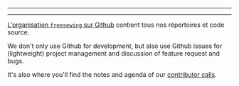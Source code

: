 - - -
- - -

[L'organisation `freesewing` sur Github](https://github.com/freesewing/) contient tous nos répertoires et code source.

We don't only use Github for development, but also use Github issues for (lightweight) project management and discussion of feature request and bugs.

It's also where you'll find the notes and agenda of our [contributor calls](/community/calls/).
